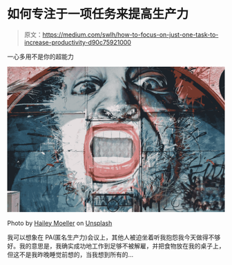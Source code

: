 # 如何专注于一项任务来提高生产力

> 原文：<https://medium.com/swlh/how-to-focus-on-just-one-task-to-increase-productivity-d90c75921000>

一心多用不是你的超能力

![](img/eda4453e05fcbe8c44a73303c7443368.png)

Photo by [Hailey Moeller](https://unsplash.com/@haileymoeller?utm_source=medium&utm_medium=referral) on [Unsplash](https://unsplash.com?utm_source=medium&utm_medium=referral)

我可以想象在 PA(匿名生产力)会议上，其他人被迫坐着听我抱怨我今天做得不够好。我的意思是，我确实成功地工作到足够不被解雇，并把食物放在我的桌子上，但这不是我昨晚睡觉前想的，当我想到所有的…